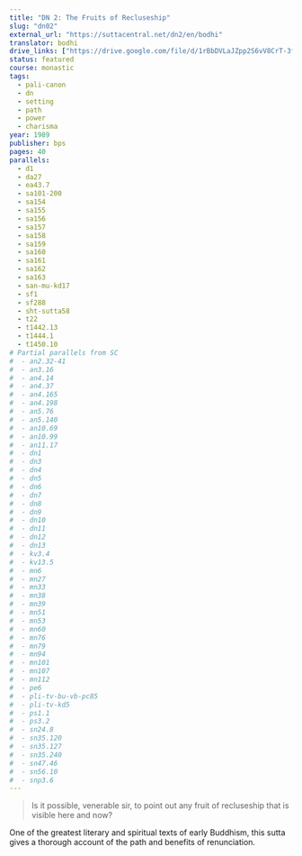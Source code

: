 ```yaml
---
title: "DN 2: The Fruits of Recluseship"
slug: "dn02"
external_url: "https://suttacentral.net/dn2/en/bodhi"
translator: bodhi
drive_links: ["https://drive.google.com/file/d/1rBbDVLaJZpp2S6vV8CrT-3f2GrzowHfW"]
status: featured
course: monastic
tags:
  - pali-canon
  - dn
  - setting
  - path
  - power
  - charisma
year: 1989
publisher: bps
pages: 40
parallels:
  - d1
  - da27
  - ea43.7
  - sa101-200
  - sa154
  - sa155
  - sa156
  - sa157
  - sa158
  - sa159
  - sa160
  - sa161
  - sa162
  - sa163
  - san-mu-kd17
  - sf1
  - sf288
  - sht-sutta58
  - t22
  - t1442.13
  - t1444.1
  - t1450.10
# Partial parallels from SC
#  - an2.32-41
#  - an3.16
#  - an4.14
#  - an4.37
#  - an4.165
#  - an4.198
#  - an5.76
#  - an5.140
#  - an10.69
#  - an10.99
#  - an11.17
#  - dn1
#  - dn3
#  - dn4
#  - dn5
#  - dn6
#  - dn7
#  - dn8
#  - dn9
#  - dn10
#  - dn11
#  - dn12
#  - dn13
#  - kv3.4
#  - kv13.5
#  - mn6
#  - mn27
#  - mn33
#  - mn38
#  - mn39
#  - mn51
#  - mn53
#  - mn60
#  - mn76
#  - mn79
#  - mn94
#  - mn101
#  - mn107
#  - mn112
#  - pe6
#  - pli-tv-bu-vb-pc85
#  - pli-tv-kd5
#  - ps1.1
#  - ps3.2
#  - sn24.8
#  - sn35.120
#  - sn35.127
#  - sn35.240
#  - sn47.46
#  - sn56.10
#  - snp3.6
---
```


> Is it possible, venerable sir, to point out any fruit of recluseship that is visible here and now?

One of the greatest literary and spiritual texts of early Buddhism, this sutta gives a thorough account of the path and benefits of renunciation.
